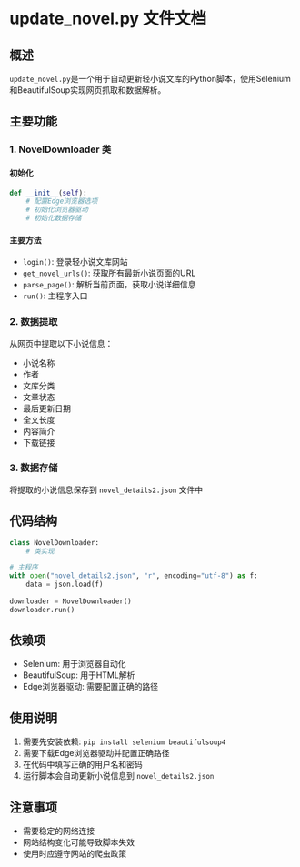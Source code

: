 # update_novel.py 文件文档

## 概述
`update_novel.py`是一个用于自动更新轻小说文库的Python脚本，使用Selenium和BeautifulSoup实现网页抓取和数据解析。

## 主要功能

### 1. NovelDownloader 类

#### 初始化
```python
def __init__(self):
    # 配置Edge浏览器选项
    # 初始化浏览器驱动
    # 初始化数据存储
```

#### 主要方法
- `login()`: 登录轻小说文库网站
- `get_novel_urls()`: 获取所有最新小说页面的URL
- `parse_page()`: 解析当前页面，获取小说详细信息
- `run()`: 主程序入口

### 2. 数据提取
从网页中提取以下小说信息：
- 小说名称
- 作者
- 文库分类
- 文章状态
- 最后更新日期
- 全文长度
- 内容简介
- 下载链接

### 3. 数据存储
将提取的小说信息保存到 `novel_details2.json` 文件中

## 代码结构
```python
class NovelDownloader:
    # 类实现

# 主程序
with open("novel_details2.json", "r", encoding="utf-8") as f:
    data = json.load(f)
    
downloader = NovelDownloader()
downloader.run()
```

## 依赖项
- Selenium: 用于浏览器自动化
- BeautifulSoup: 用于HTML解析
- Edge浏览器驱动: 需要配置正确的路径

## 使用说明
1. 需要先安装依赖: `pip install selenium beautifulsoup4`
2. 需要下载Edge浏览器驱动并配置正确路径
3. 在代码中填写正确的用户名和密码
4. 运行脚本会自动更新小说信息到 `novel_details2.json`

## 注意事项
- 需要稳定的网络连接
- 网站结构变化可能导致脚本失效
- 使用时应遵守网站的爬虫政策
        